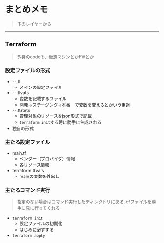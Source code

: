 # まとめメモ
> 下のレイヤーから
---
## Terraform
> 外身のcode化、仮想マシンとかFWとか
### 設定ファイルの形式
* --.tf
  * メインの設定ファイル
* --.tfvats
  * 変数を記載するファイル
  * 開発->ステージング->本番　で変数を変えるとかいう用途
* --.tfstate
  * 管理対象のリソースをjson形式で記載
  * `terraform init`する時に勝手に生成される
* 独自の形式
### 主たる設定ファイル
* main.tf
  * ベンダー（プロバイダ）情報
  * 各リソース情報
* terraform.tfvars
  * mainの変数を外出し
### 主たるコマンド実行
> 指定のない場合はコマンド実行したディレクトリにある`.tf`ファイルを勝手に見に行ってくれる
* `terraform init`
  * 設定ファイルの初期化
  * はじめに必ずする
* `terraform apply`

